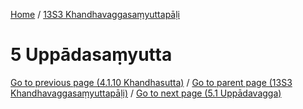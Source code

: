 
[Home](/) / [13S3 Khandhavaggasaṃyuttapāḷi](../13S3.md)

# 5 Uppādasaṃyutta


[Go to previous page (4.1.10 Khandhasutta)](4/4.1/4.1.10.md) / [Go to parent page (13S3 Khandhavaggasaṃyuttapāḷi)](0.md) / [Go to next page (5.1 Uppādavagga)](5/5.1.md)


